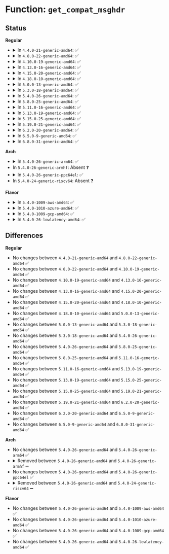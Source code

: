 # Function: <code>get_compat_msghdr</code>

## Status
<b>Regular</b>
<ul>
<li>
<details>
<summary>In <code>4.4.0-21-generic-amd64</code>: ✅</summary>

```c
int get_compat_msghdr(struct msghdr * kmsg, struct compat_msghdr * umsg, struct sockaddr * * save_addr, struct iovec * * iov)
```

```json
{
  "name": "get_compat_msghdr",
  "collision_type": "Unique Global",
  "inline_type": "No",
  "funcs": [
    {
      "addr": 18446744071586442768,
      "name": "get_compat_msghdr",
      "external": true,
      "loc": "net/compat.c:34",
      "file": "net/compat.c",
      "inline": "seen, unknown",
      "caller_inline": [],
      "caller_func": [
        "net/socket.c:___sys_sendmsg",
        "net/socket.c:___sys_recvmsg"
      ]
    }
  ],
  "symbols": [
    {
      "addr": 18446744071586442768,
      "name": "get_compat_msghdr",
      "section": ".text",
      "bind": "STB_GLOBAL",
      "size": 440
    }
  ]
}
```
</details>
</li>
<li>
<details>
<summary>In <code>4.8.0-22-generic-amd64</code>: ✅</summary>

```c
int get_compat_msghdr(struct msghdr * kmsg, struct compat_msghdr * umsg, struct sockaddr * * save_addr, struct iovec * * iov)
```

```json
{
  "name": "get_compat_msghdr",
  "collision_type": "Unique Global",
  "inline_type": "No",
  "funcs": [
    {
      "addr": 18446744071586888384,
      "name": "get_compat_msghdr",
      "external": true,
      "loc": "net/compat.c:34",
      "file": "net/compat.c",
      "inline": "seen, unknown",
      "caller_inline": [],
      "caller_func": [
        "net/socket.c:___sys_recvmsg",
        "net/socket.c:___sys_sendmsg"
      ]
    }
  ],
  "symbols": [
    {
      "addr": 18446744071586888384,
      "name": "get_compat_msghdr",
      "section": ".text",
      "bind": "STB_GLOBAL",
      "size": 438
    }
  ]
}
```
</details>
</li>
<li>
<details>
<summary>In <code>4.10.0-19-generic-amd64</code>: ✅</summary>

```c
int get_compat_msghdr(struct msghdr * kmsg, struct compat_msghdr * umsg, struct sockaddr * * save_addr, struct iovec * * iov)
```

```json
{
  "name": "get_compat_msghdr",
  "collision_type": "Unique Global",
  "inline_type": "No",
  "funcs": [
    {
      "addr": 18446744071587082464,
      "name": "get_compat_msghdr",
      "external": true,
      "loc": "net/compat.c:34",
      "file": "net/compat.c",
      "inline": "seen, unknown",
      "caller_inline": [],
      "caller_func": [
        "net/socket.c:___sys_recvmsg",
        "net/socket.c:___sys_sendmsg"
      ]
    }
  ],
  "symbols": [
    {
      "addr": 18446744071587082464,
      "name": "get_compat_msghdr",
      "section": ".text",
      "bind": "STB_GLOBAL",
      "size": 438
    }
  ]
}
```
</details>
</li>
<li>
<details>
<summary>In <code>4.13.0-16-generic-amd64</code>: ✅</summary>

```c
int get_compat_msghdr(struct msghdr * kmsg, struct compat_msghdr * umsg, struct sockaddr * * save_addr, struct iovec * * iov)
```

```json
{
  "name": "get_compat_msghdr",
  "collision_type": "Unique Global",
  "inline_type": "No",
  "funcs": [
    {
      "addr": 18446744071587211104,
      "name": "get_compat_msghdr",
      "external": true,
      "loc": "net/compat.c:35",
      "file": "net/compat.c",
      "inline": "seen, unknown",
      "caller_inline": [],
      "caller_func": [
        "net/socket.c:___sys_recvmsg",
        "net/socket.c:___sys_sendmsg"
      ]
    }
  ],
  "symbols": [
    {
      "addr": 18446744071587211104,
      "name": "get_compat_msghdr",
      "section": ".text",
      "bind": "STB_GLOBAL",
      "size": 326
    }
  ]
}
```
</details>
</li>
<li>
<details>
<summary>In <code>4.15.0-20-generic-amd64</code>: ✅</summary>

```c
int get_compat_msghdr(struct msghdr * kmsg, struct compat_msghdr * umsg, struct sockaddr * * save_addr, struct iovec * * iov)
```

```json
{
  "name": "get_compat_msghdr",
  "collision_type": "Unique Global",
  "inline_type": "No",
  "funcs": [
    {
      "addr": 18446744071587725520,
      "name": "get_compat_msghdr",
      "external": true,
      "loc": "net/compat.c:35",
      "file": "net/compat.c",
      "inline": "seen, unknown",
      "caller_inline": [],
      "caller_func": [
        "net/socket.c:___sys_recvmsg",
        "net/socket.c:___sys_sendmsg"
      ]
    }
  ],
  "symbols": [
    {
      "addr": 18446744071587725520,
      "name": "get_compat_msghdr",
      "section": ".text",
      "bind": "STB_GLOBAL",
      "size": 326
    }
  ]
}
```
</details>
</li>
<li>
<details>
<summary>In <code>4.18.0-10-generic-amd64</code>: ✅</summary>

```c
int get_compat_msghdr(struct msghdr * kmsg, struct compat_msghdr * umsg, struct sockaddr * * save_addr, struct iovec * * iov)
```

```json
{
  "name": "get_compat_msghdr",
  "collision_type": "Unique Global",
  "inline_type": "No",
  "funcs": [
    {
      "addr": 18446744071588061840,
      "name": "get_compat_msghdr",
      "external": true,
      "loc": "net/compat.c:35",
      "file": "net/compat.c",
      "inline": "seen, unknown",
      "caller_inline": [],
      "caller_func": [
        "net/socket.c:___sys_recvmsg",
        "net/socket.c:___sys_sendmsg"
      ]
    }
  ],
  "symbols": [
    {
      "addr": 18446744071588061840,
      "name": "get_compat_msghdr",
      "section": ".text",
      "bind": "STB_GLOBAL",
      "size": 321
    }
  ]
}
```
</details>
</li>
<li>
<details>
<summary>In <code>5.0.0-13-generic-amd64</code>: ✅</summary>

```c
int get_compat_msghdr(struct msghdr * kmsg, struct compat_msghdr * umsg, struct sockaddr * * save_addr, struct iovec * * iov)
```

```json
{
  "name": "get_compat_msghdr",
  "collision_type": "Unique Global",
  "inline_type": "No",
  "funcs": [
    {
      "addr": 18446744071588238176,
      "name": "get_compat_msghdr",
      "external": true,
      "loc": "net/compat.c:35",
      "file": "net/compat.c",
      "inline": "seen, unknown",
      "caller_inline": [],
      "caller_func": [
        "net/socket.c:___sys_recvmsg",
        "net/socket.c:___sys_sendmsg"
      ]
    }
  ],
  "symbols": [
    {
      "addr": 18446744071588238176,
      "name": "get_compat_msghdr",
      "section": ".text",
      "bind": "STB_GLOBAL",
      "size": 325
    }
  ]
}
```
</details>
</li>
<li>
<details>
<summary>In <code>5.3.0-18-generic-amd64</code>: ✅</summary>

```c
int get_compat_msghdr(struct msghdr * kmsg, struct compat_msghdr * umsg, struct sockaddr * * save_addr, struct iovec * * iov)
```

```json
{
  "name": "get_compat_msghdr",
  "collision_type": "Unique Global",
  "inline_type": "No",
  "funcs": [
    {
      "addr": 18446744071588629040,
      "name": "get_compat_msghdr",
      "external": true,
      "loc": "net/compat.c:36",
      "file": "net/compat.c",
      "inline": "seen, unknown",
      "caller_inline": [],
      "caller_func": [
        "net/socket.c:___sys_recvmsg",
        "net/socket.c:___sys_sendmsg"
      ]
    }
  ],
  "symbols": [
    {
      "addr": 18446744071588629040,
      "name": "get_compat_msghdr",
      "section": ".text",
      "bind": "STB_GLOBAL",
      "size": 340
    }
  ]
}
```
</details>
</li>
<li>
<details>
<summary>In <code>5.4.0-26-generic-amd64</code>: ✅</summary>

```c
int get_compat_msghdr(struct msghdr * kmsg, struct compat_msghdr * umsg, struct sockaddr * * save_addr, struct iovec * * iov)
```

```json
{
  "name": "get_compat_msghdr",
  "collision_type": "Unique Global",
  "inline_type": "No",
  "funcs": [
    {
      "addr": 18446744071588851280,
      "name": "get_compat_msghdr",
      "external": true,
      "loc": "net/compat.c:36",
      "file": "net/compat.c",
      "inline": "seen, unknown",
      "caller_inline": [],
      "caller_func": [
        "net/socket.c:__sys_recvmsg_sock",
        "net/socket.c:___sys_recvmsg",
        "net/socket.c:__sys_sendmsg_sock",
        "net/socket.c:___sys_sendmsg"
      ]
    }
  ],
  "symbols": [
    {
      "addr": 18446744071588851280,
      "name": "get_compat_msghdr",
      "section": ".text",
      "bind": "STB_GLOBAL",
      "size": 340
    }
  ]
}
```
</details>
</li>
<li>
<details>
<summary>In <code>5.8.0-25-generic-amd64</code>: ✅</summary>

```c
int get_compat_msghdr(struct msghdr * kmsg, struct compat_msghdr * umsg, struct sockaddr * * save_addr, struct iovec * * iov)
```

```json
{
  "name": "get_compat_msghdr",
  "collision_type": "Unique Global",
  "inline_type": "No",
  "funcs": [
    {
      "addr": 18446744071589735472,
      "name": "get_compat_msghdr",
      "external": true,
      "loc": "net/compat.c:88",
      "file": "net/compat.c",
      "inline": "seen, unknown",
      "caller_inline": [],
      "caller_func": [
        "net/socket.c:___sys_recvmsg",
        "net/socket.c:recvmsg_copy_msghdr",
        "net/socket.c:sendmsg_copy_msghdr"
      ]
    }
  ],
  "symbols": [
    {
      "addr": 18446744071589735472,
      "name": "get_compat_msghdr",
      "section": ".text",
      "bind": "STB_GLOBAL",
      "size": 134
    }
  ]
}
```
</details>
</li>
<li>
<details>
<summary>In <code>5.11.0-16-generic-amd64</code>: ✅</summary>

```c
int get_compat_msghdr(struct msghdr * kmsg, struct compat_msghdr * umsg, struct sockaddr * * save_addr, struct iovec * * iov)
```

```json
{
  "name": "get_compat_msghdr",
  "collision_type": "Unique Global",
  "inline_type": "No",
  "funcs": [
    {
      "addr": 18446744071589768528,
      "name": "get_compat_msghdr",
      "external": true,
      "loc": "net/compat.c:88",
      "file": "net/compat.c",
      "inline": "seen, unknown",
      "caller_inline": [],
      "caller_func": [
        "net/socket.c:___sys_recvmsg",
        "net/socket.c:recvmsg_copy_msghdr",
        "net/socket.c:sendmsg_copy_msghdr"
      ]
    }
  ],
  "symbols": [
    {
      "addr": 18446744071589768528,
      "name": "get_compat_msghdr",
      "section": ".text",
      "bind": "STB_GLOBAL",
      "size": 134
    }
  ]
}
```
</details>
</li>
<li>
<details>
<summary>In <code>5.13.0-19-generic-amd64</code>: ✅</summary>

```c
int get_compat_msghdr(struct msghdr * kmsg, struct compat_msghdr * umsg, struct sockaddr * * save_addr, struct iovec * * iov)
```

```json
{
  "name": "get_compat_msghdr",
  "collision_type": "Unique Global",
  "inline_type": "No",
  "funcs": [
    {
      "addr": 18446744071589672064,
      "name": "get_compat_msghdr",
      "external": true,
      "loc": "net/compat.c:88",
      "file": "net/compat.c",
      "inline": "seen, unknown",
      "caller_inline": [],
      "caller_func": [
        "net/socket.c:___sys_recvmsg",
        "net/socket.c:recvmsg_copy_msghdr",
        "net/socket.c:sendmsg_copy_msghdr"
      ]
    }
  ],
  "symbols": [
    {
      "addr": 18446744071589672064,
      "name": "get_compat_msghdr",
      "section": ".text",
      "bind": "STB_GLOBAL",
      "size": 131
    }
  ]
}
```
</details>
</li>
<li>
<details>
<summary>In <code>5.15.0-25-generic-amd64</code>: ✅</summary>

```c
int get_compat_msghdr(struct msghdr * kmsg, struct compat_msghdr * umsg, struct sockaddr * * save_addr, struct iovec * * iov)
```

```json
{
  "name": "get_compat_msghdr",
  "collision_type": "Unique Global",
  "inline_type": "No",
  "funcs": [
    {
      "addr": 18446744071590429072,
      "name": "get_compat_msghdr",
      "external": true,
      "loc": "net/compat.c:88",
      "file": "net/compat.c",
      "inline": "seen, unknown",
      "caller_inline": [],
      "caller_func": [
        "net/socket.c:___sys_recvmsg",
        "net/socket.c:recvmsg_copy_msghdr",
        "net/socket.c:sendmsg_copy_msghdr"
      ]
    }
  ],
  "symbols": [
    {
      "addr": 18446744071590429072,
      "name": "get_compat_msghdr",
      "section": ".text",
      "bind": "STB_GLOBAL",
      "size": 131
    }
  ]
}
```
</details>
</li>
<li>
<details>
<summary>In <code>5.19.0-21-generic-amd64</code>: ✅</summary>

```c
int get_compat_msghdr(struct msghdr * kmsg, struct compat_msghdr * umsg, struct sockaddr * * save_addr, struct iovec * * iov)
```

```json
{
  "name": "get_compat_msghdr",
  "collision_type": "Unique Global",
  "inline_type": "No",
  "funcs": [
    {
      "addr": 18446744071592028368,
      "name": "get_compat_msghdr",
      "external": true,
      "loc": "net/compat.c:88",
      "file": "net/compat.c",
      "inline": "seen, unknown",
      "caller_inline": [],
      "caller_func": [
        "net/socket.c:___sys_recvmsg",
        "net/socket.c:recvmsg_copy_msghdr",
        "net/socket.c:sendmsg_copy_msghdr"
      ]
    }
  ],
  "symbols": [
    {
      "addr": 18446744071592028368,
      "name": "get_compat_msghdr",
      "section": ".text",
      "bind": "STB_GLOBAL",
      "size": 163
    }
  ]
}
```
</details>
</li>
<li>
<details>
<summary>In <code>6.2.0-20-generic-amd64</code>: ✅</summary>

```c
int get_compat_msghdr(struct msghdr * kmsg, struct compat_msghdr * umsg, struct sockaddr * * save_addr, struct iovec * * iov)
```

```json
{
  "name": "get_compat_msghdr",
  "collision_type": "Unique Global",
  "inline_type": "No",
  "funcs": [
    {
      "addr": 18446744071593844400,
      "name": "get_compat_msghdr",
      "external": true,
      "loc": "net/compat.c:83",
      "file": "net/compat.c",
      "inline": "seen, unknown",
      "caller_inline": [],
      "caller_func": [
        "net/socket.c:___sys_recvmsg",
        "net/socket.c:recvmsg_copy_msghdr",
        "net/socket.c:___sys_sendmsg",
        "net/socket.c:sendmsg_copy_msghdr"
      ]
    }
  ],
  "symbols": [
    {
      "addr": 18446744071593844400,
      "name": "get_compat_msghdr",
      "section": ".text",
      "bind": "STB_GLOBAL",
      "size": 208
    }
  ]
}
```
</details>
</li>
<li>
<details>
<summary>In <code>6.5.0-9-generic-amd64</code>: ✅</summary>

```c
int get_compat_msghdr(struct msghdr * kmsg, struct compat_msghdr * umsg, struct sockaddr * * save_addr, struct iovec * * iov)
```

```json
{
  "name": "get_compat_msghdr",
  "collision_type": "Unique Global",
  "inline_type": "No",
  "funcs": [
    {
      "addr": 18446744071594218816,
      "name": "get_compat_msghdr",
      "external": true,
      "loc": "net/compat.c:83",
      "file": "net/compat.c",
      "inline": "seen, unknown",
      "caller_inline": [],
      "caller_func": [
        "net/socket.c:___sys_recvmsg",
        "net/socket.c:recvmsg_copy_msghdr",
        "net/socket.c:___sys_sendmsg",
        "net/socket.c:sendmsg_copy_msghdr"
      ]
    }
  ],
  "symbols": [
    {
      "addr": 18446744071594218816,
      "name": "get_compat_msghdr",
      "section": ".text",
      "bind": "STB_GLOBAL",
      "size": 208
    }
  ]
}
```
</details>
</li>
<li>
<details>
<summary>In <code>6.8.0-31-generic-amd64</code>: ✅</summary>

```c
int get_compat_msghdr(struct msghdr * kmsg, struct compat_msghdr * umsg, struct sockaddr * * save_addr, struct iovec * * iov)
```

```json
{
  "name": "get_compat_msghdr",
  "collision_type": "Unique Global",
  "inline_type": "No",
  "funcs": [
    {
      "addr": 18446744071595016192,
      "name": "get_compat_msghdr",
      "external": true,
      "loc": "net/compat.c:83",
      "file": "net/compat.c",
      "inline": "seen, unknown",
      "caller_inline": [],
      "caller_func": [
        "net/socket.c:___sys_recvmsg",
        "net/socket.c:recvmsg_copy_msghdr",
        "net/socket.c:___sys_sendmsg",
        "net/socket.c:sendmsg_copy_msghdr"
      ]
    }
  ],
  "symbols": [
    {
      "addr": 18446744071595016192,
      "name": "get_compat_msghdr",
      "section": ".text",
      "bind": "STB_GLOBAL",
      "size": 208
    }
  ]
}
```
</details>
</li>
</ul>
<b>Arch</b>
<ul>
<li>
<details>
<summary>In <code>5.4.0-26-generic-arm64</code>: ✅</summary>

```c
int get_compat_msghdr(struct msghdr * kmsg, struct compat_msghdr * umsg, struct sockaddr * * save_addr, struct iovec * * iov)
```

```json
{
  "name": "get_compat_msghdr",
  "collision_type": "Unique Global",
  "inline_type": "No",
  "funcs": [
    {
      "addr": 18446603336502431432,
      "name": "get_compat_msghdr",
      "external": true,
      "loc": "net/compat.c:36",
      "file": "net/compat.c",
      "inline": "seen, unknown",
      "caller_inline": [],
      "caller_func": [
        "net/socket.c:__sys_recvmsg_sock",
        "net/socket.c:___sys_recvmsg",
        "net/socket.c:__sys_sendmsg_sock",
        "net/socket.c:___sys_sendmsg"
      ]
    }
  ],
  "symbols": [
    {
      "addr": 18446603336502431432,
      "name": "get_compat_msghdr",
      "section": ".text",
      "bind": "STB_GLOBAL",
      "size": 632
    }
  ]
}
```
</details>
</li>
<li>
In <code>5.4.0-26-generic-armhf</code>: Absent ❓
</li>
<li>
<details>
<summary>In <code>5.4.0-26-generic-ppc64el</code>: ✅</summary>

```c
int get_compat_msghdr(struct msghdr * kmsg, struct compat_msghdr * umsg, struct sockaddr * * save_addr, struct iovec * * iov)
```

```json
{
  "name": "get_compat_msghdr",
  "collision_type": "Unique Global",
  "inline_type": "No",
  "funcs": [
    {
      "addr": 13835058055295981152,
      "name": "get_compat_msghdr",
      "external": true,
      "loc": "net/compat.c:36",
      "file": "net/compat.c",
      "inline": "seen, unknown",
      "caller_inline": [],
      "caller_func": [
        "net/socket.c:__sys_recvmsg_sock",
        "net/socket.c:___sys_recvmsg",
        "net/socket.c:__sys_sendmsg_sock",
        "net/socket.c:___sys_sendmsg"
      ]
    }
  ],
  "symbols": [
    {
      "addr": 13835058055295981152,
      "name": "get_compat_msghdr",
      "section": ".text",
      "bind": "STB_GLOBAL",
      "size": 440
    }
  ]
}
```
</details>
</li>
<li>
In <code>5.4.0-24-generic-riscv64</code>: Absent ❓
</li>
</ul>
<b>Flavor</b>
<ul>
<li>
<details>
<summary>In <code>5.4.0-1009-aws-amd64</code>: ✅</summary>

```c
int get_compat_msghdr(struct msghdr * kmsg, struct compat_msghdr * umsg, struct sockaddr * * save_addr, struct iovec * * iov)
```

```json
{
  "name": "get_compat_msghdr",
  "collision_type": "Unique Global",
  "inline_type": "No",
  "funcs": [
    {
      "addr": 18446744071588457664,
      "name": "get_compat_msghdr",
      "external": true,
      "loc": "net/compat.c:36",
      "file": "net/compat.c",
      "inline": "seen, unknown",
      "caller_inline": [],
      "caller_func": [
        "net/socket.c:__sys_recvmsg_sock",
        "net/socket.c:___sys_recvmsg",
        "net/socket.c:__sys_sendmsg_sock",
        "net/socket.c:___sys_sendmsg"
      ]
    }
  ],
  "symbols": [
    {
      "addr": 18446744071588457664,
      "name": "get_compat_msghdr",
      "section": ".text",
      "bind": "STB_GLOBAL",
      "size": 340
    }
  ]
}
```
</details>
</li>
<li>
<details>
<summary>In <code>5.4.0-1010-azure-amd64</code>: ✅</summary>

```c
int get_compat_msghdr(struct msghdr * kmsg, struct compat_msghdr * umsg, struct sockaddr * * save_addr, struct iovec * * iov)
```

```json
{
  "name": "get_compat_msghdr",
  "collision_type": "Unique Global",
  "inline_type": "No",
  "funcs": [
    {
      "addr": 18446744071588170352,
      "name": "get_compat_msghdr",
      "external": true,
      "loc": "net/compat.c:36",
      "file": "net/compat.c",
      "inline": "seen, unknown",
      "caller_inline": [],
      "caller_func": [
        "net/socket.c:__sys_recvmsg_sock",
        "net/socket.c:___sys_recvmsg",
        "net/socket.c:__sys_sendmsg_sock",
        "net/socket.c:___sys_sendmsg"
      ]
    }
  ],
  "symbols": [
    {
      "addr": 18446744071588170352,
      "name": "get_compat_msghdr",
      "section": ".text",
      "bind": "STB_GLOBAL",
      "size": 340
    }
  ]
}
```
</details>
</li>
<li>
<details>
<summary>In <code>5.4.0-1009-gcp-amd64</code>: ✅</summary>

```c
int get_compat_msghdr(struct msghdr * kmsg, struct compat_msghdr * umsg, struct sockaddr * * save_addr, struct iovec * * iov)
```

```json
{
  "name": "get_compat_msghdr",
  "collision_type": "Unique Global",
  "inline_type": "No",
  "funcs": [
    {
      "addr": 18446744071588789840,
      "name": "get_compat_msghdr",
      "external": true,
      "loc": "net/compat.c:36",
      "file": "net/compat.c",
      "inline": "seen, unknown",
      "caller_inline": [],
      "caller_func": [
        "net/socket.c:__sys_recvmsg_sock",
        "net/socket.c:___sys_recvmsg",
        "net/socket.c:__sys_sendmsg_sock",
        "net/socket.c:___sys_sendmsg"
      ]
    }
  ],
  "symbols": [
    {
      "addr": 18446744071588789840,
      "name": "get_compat_msghdr",
      "section": ".text",
      "bind": "STB_GLOBAL",
      "size": 340
    }
  ]
}
```
</details>
</li>
<li>
<details>
<summary>In <code>5.4.0-26-lowlatency-amd64</code>: ✅</summary>

```c
int get_compat_msghdr(struct msghdr * kmsg, struct compat_msghdr * umsg, struct sockaddr * * save_addr, struct iovec * * iov)
```

```json
{
  "name": "get_compat_msghdr",
  "collision_type": "Unique Global",
  "inline_type": "No",
  "funcs": [
    {
      "addr": 18446744071588930464,
      "name": "get_compat_msghdr",
      "external": true,
      "loc": "net/compat.c:36",
      "file": "net/compat.c",
      "inline": "seen, unknown",
      "caller_inline": [],
      "caller_func": [
        "net/socket.c:__sys_recvmsg_sock",
        "net/socket.c:___sys_recvmsg",
        "net/socket.c:__sys_sendmsg_sock",
        "net/socket.c:___sys_sendmsg"
      ]
    }
  ],
  "symbols": [
    {
      "addr": 18446744071588930464,
      "name": "get_compat_msghdr",
      "section": ".text",
      "bind": "STB_GLOBAL",
      "size": 340
    }
  ]
}
```
</details>
</li>
</ul>

## Differences
<b>Regular</b>
<ul>
<li>
No changes between <code>4.4.0-21-generic-amd64</code> and <code>4.8.0-22-generic-amd64</code> ✅
</li>
<li>
No changes between <code>4.8.0-22-generic-amd64</code> and <code>4.10.0-19-generic-amd64</code> ✅
</li>
<li>
No changes between <code>4.10.0-19-generic-amd64</code> and <code>4.13.0-16-generic-amd64</code> ✅
</li>
<li>
No changes between <code>4.13.0-16-generic-amd64</code> and <code>4.15.0-20-generic-amd64</code> ✅
</li>
<li>
No changes between <code>4.15.0-20-generic-amd64</code> and <code>4.18.0-10-generic-amd64</code> ✅
</li>
<li>
No changes between <code>4.18.0-10-generic-amd64</code> and <code>5.0.0-13-generic-amd64</code> ✅
</li>
<li>
No changes between <code>5.0.0-13-generic-amd64</code> and <code>5.3.0-18-generic-amd64</code> ✅
</li>
<li>
No changes between <code>5.3.0-18-generic-amd64</code> and <code>5.4.0-26-generic-amd64</code> ✅
</li>
<li>
No changes between <code>5.4.0-26-generic-amd64</code> and <code>5.8.0-25-generic-amd64</code> ✅
</li>
<li>
No changes between <code>5.8.0-25-generic-amd64</code> and <code>5.11.0-16-generic-amd64</code> ✅
</li>
<li>
No changes between <code>5.11.0-16-generic-amd64</code> and <code>5.13.0-19-generic-amd64</code> ✅
</li>
<li>
No changes between <code>5.13.0-19-generic-amd64</code> and <code>5.15.0-25-generic-amd64</code> ✅
</li>
<li>
No changes between <code>5.15.0-25-generic-amd64</code> and <code>5.19.0-21-generic-amd64</code> ✅
</li>
<li>
No changes between <code>5.19.0-21-generic-amd64</code> and <code>6.2.0-20-generic-amd64</code> ✅
</li>
<li>
No changes between <code>6.2.0-20-generic-amd64</code> and <code>6.5.0-9-generic-amd64</code> ✅
</li>
<li>
No changes between <code>6.5.0-9-generic-amd64</code> and <code>6.8.0-31-generic-amd64</code> ✅
</li>
</ul>
<b>Arch</b>
<ul>
<li>
No changes between <code>5.4.0-26-generic-amd64</code> and <code>5.4.0-26-generic-arm64</code> ✅
</li>
<li>
<details>
<summary>Removed between <code>5.4.0-26-generic-amd64</code> and <code>5.4.0-26-generic-armhf</code> ➖</summary>

```c
int get_compat_msghdr(struct msghdr * kmsg, struct compat_msghdr * umsg, struct sockaddr * * save_addr, struct iovec * * iov)
```
</details>
</li>
<li>
No changes between <code>5.4.0-26-generic-amd64</code> and <code>5.4.0-26-generic-ppc64el</code> ✅
</li>
<li>
<details>
<summary>Removed between <code>5.4.0-26-generic-amd64</code> and <code>5.4.0-24-generic-riscv64</code> ➖</summary>

```c
int get_compat_msghdr(struct msghdr * kmsg, struct compat_msghdr * umsg, struct sockaddr * * save_addr, struct iovec * * iov)
```
</details>
</li>
</ul>
<b>Flavor</b>
<ul>
<li>
No changes between <code>5.4.0-26-generic-amd64</code> and <code>5.4.0-1009-aws-amd64</code> ✅
</li>
<li>
No changes between <code>5.4.0-26-generic-amd64</code> and <code>5.4.0-1010-azure-amd64</code> ✅
</li>
<li>
No changes between <code>5.4.0-26-generic-amd64</code> and <code>5.4.0-1009-gcp-amd64</code> ✅
</li>
<li>
No changes between <code>5.4.0-26-generic-amd64</code> and <code>5.4.0-26-lowlatency-amd64</code> ✅
</li>
</ul>
